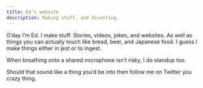 ```yaml
---
title: Ed’s website
description: Making stuff, and divesting.
---
```


G’day I’m Ed. I make stuff. Stories, videos, jokes, and websites. As well as things you can actually touch like bread, beer, and Japanese food. I guess I make things either in jest or to ingest.

When breathing onto a shared microphone isn’t risky, I do standup too.

Should that sound like a thing you’d be into then follow me on Twitter you crazy thing.